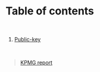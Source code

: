 # Table of contents

<p>&nbsp;</p>

1. [Public-key](#Public-key)


<p>&nbsp;</p>


>[KPMG report](https://assets.kpmg/content/dam/kpmg/xx/pdf/2017/05/securing-the-chain.pdf)

